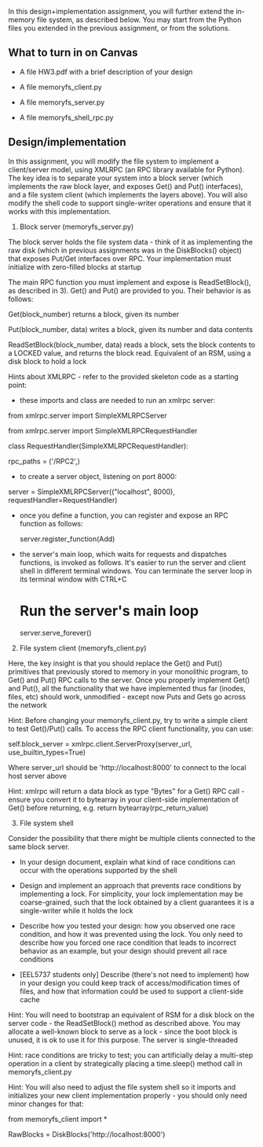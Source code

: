 In this design+implementation assignment, you will further extend the in-memory file system, as described below. You may start from the Python files you extended in the previous assignment, or from the solutions.

 

## What to turn in on Canvas ##

- A file HW3.pdf with a brief description of your design

- A file memoryfs_client.py

- A file memoryfs_server.py

- A file memoryfs_shell_rpc.py

 

## Design/implementation ##

In this assignment, you will modify the file system to implement a client/server model, using XMLRPC (an RPC library available for Python). The key idea is to separate your system into a block server (which implements the raw block layer, and exposes Get() and Put() interfaces), and a file system client (which implements the layers above). You will also modify the shell code to support single-writer operations and ensure that it works with this implementation.

 

1) Block server (memoryfs_server.py)

The block server holds the file system data - think of it as implementing the raw disk (which in previous assignments was in the DiskBlocks() object) that exposes Put/Get interfaces over RPC. Your implementation must initialize with zero-filled blocks at startup

The main RPC function you must implement and expose is ReadSetBlock(), as described in 3). Get() and Put() are provided to you. Their behavior is as follows:

Get(block_number) returns a block, given its number

Put(block_number, data) writes a block, given its number and data contents

ReadSetBlock(block_number, data) reads a block, sets the block contents to a LOCKED value, and returns the block read. Equivalent of an RSM, using a disk block to hold a lock

 

Hints about XMLRPC - refer to the provided skeleton code as a starting point:

- these imports and class are needed to run an xmlrpc server:

from xmlrpc.server import SimpleXMLRPCServer

from xmlrpc.server import SimpleXMLRPCRequestHandler

class RequestHandler(SimpleXMLRPCRequestHandler):

  rpc_paths = ('/RPC2',)

 

- to create a server object, listening on port 8000:

server = SimpleXMLRPCServer(("localhost", 8000), requestHandler=RequestHandler)

 

- once you define a function, you can register and expose an RPC function as follows:

  server.register_function(Add)

 

- the server's main loop, which waits for requests and dispatches functions, is invoked as follows. It's easier to run the server and client shell in different terminal windows. You can terminate the server loop in its terminal window with CTRL+C

  # Run the server's main loop

  server.serve_forever()

 

2) File system client (memoryfs_client.py)

Here, the key insight is that you should replace the Get() and Put() primitives that previously stored to memory in your monolithic program, to Get() and Put() RPC calls to the server. Once you properly implement Get() and Put(), all the functionality that we have implemented thus far (inodes, files, etc) should work, unmodified - except now Puts and Gets go across the network

 

Hint: Before changing your memoryfs_client.py, try to write a simple client to test Get()/Put() calls. To access the RPC client functionality, you can use:

self.block_server = xmlrpc.client.ServerProxy(server_url, use_builtin_types=True)

Where server_url should be 'http://localhost:8000' to connect to the local host server above

 

Hint: xmlrpc will return a data block as type "Bytes" for a Get() RPC call - ensure you convert it to bytearray in your client-side implementation of Get() before returning, e.g. return bytearray(rpc_return_value)

 

3) File system shell

Consider the possibility that there might be multiple clients connected to the same block server.

 

- In your design document, explain what kind of race conditions can occur with the operations supported by the shell

- Design and implement an approach that prevents race conditions by implementing a lock. For simplicity, your lock implementation may be coarse-grained, such that the lock obtained by a client guarantees it is a single-writer while it holds the lock

- Describe how you tested your design: how you observed one race condition, and how it was prevented using the lock. You only need to describe how you forced one race condition that leads to incorrect behavior as an example, but your design should prevent all race conditions

- [EEL5737 students only] Describe (there's not need to implement) how in your design you could keep track of access/modification times of files, and how that information could be used to support a client-side cache

Hint: You will need to bootstrap an equivalent of RSM for a disk block on the server code - the ReadSetBlock() method as described above. You may allocate a well-known block to serve as a lock - since the boot block is unused, it is ok to use it for this purpose. The server is single-threaded

 

Hint: race conditions are tricky to test; you can artificially delay a multi-step operation in a client by strategically placing a time.sleep() method call in memoryfs_client.py

 

Hint: You will also need to adjust the file system shell so it imports and initializes your new client implementation properly - you should only need minor changes for that:

 

from memoryfs_client import *

RawBlocks = DiskBlocks('http://localhost:8000')